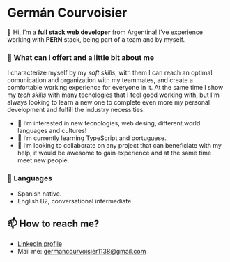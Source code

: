 # Germán Courvoisier

👋 Hi, I’m a **full stack web developer** from Argentina! I've experience working with **PERN** stack, being part of a team and by myself.

### 🤔 What can I offert and a little bit about me
  I characterize myself by my _soft skills_, with them I can reach an optimal comunication and organization with my teammates, and create a comfortable working experience for everyone in it. At the same time I show my _tech skills_ with many tecnologies that I feel good working with, but I'm always looking to learn a new one to complete even more my personal development and fulfill the industry necessities.

- 👀 I’m interested in new tecnologies, web desing, different world languages and cultures!
- 🌱 I’m currently learning TypeScript and portuguese.
- 💞️ I’m looking to collaborate on any project that can beneficiate with my help, it would be awesome to gain experience and at the same time meet new people.

### 💬 Languages

- Spanish native.
- English B2, conversational intermediate.

## 📫 How to reach me? 
  - [LinkedIn profile](linkedin.com/in/germ%C3%A1n-courvoisier-651923236/)
  - Mail me: germancourvoisier1138@gmail.com

<!---
German1138/German1138 is a ✨ special ✨ repository because its `README.md` (this file) appears on your GitHub profile.
You can click the Preview link to take a look at your changes.
--->
